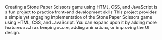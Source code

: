 Creating a Stone Paper Scissors game using HTML, CSS, and JavaScript is a fun project to practice front-end development skills
This project provides a simple yet engaging implementation of the Stone Paper Scissors game using HTML, CSS, and JavaScript.
You can expand upon it by adding more features such as keeping score, adding animations, or improving the UI design.





